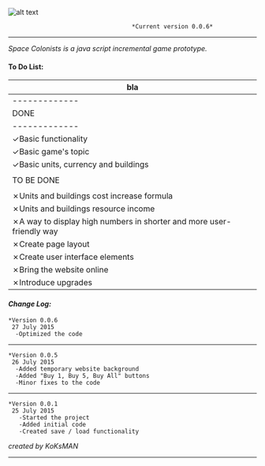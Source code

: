 ![alt text](https://i.imgur.com/tMTnKoH.png)

                                       *Current version 0.0.6*
___

<em> Space Colonists is a java script incremental game prototype. </em>

#### To Do List: ####

|   bla      |
| ------------- |
| ------------- |
|   DONE        |
| ------------- |
| ✓Basic functionality|
| ✓Basic game's topic|
| ✓Basic units, currency and buildings|
| |
| TO BE DONE |
| |
|✗Units and buildings cost increase formula|
|✗Units and buildings resource income|
|✗A way to display high numbers in shorter and more user-friendly way|
|✗Create page layout|
|✗Create user interface elements|
|✗Bring the website online|
|✗Introduce upgrades|






#### **_Change Log:_** ####
    *Version 0.0.6
     27 July 2015
      -Optimized the code
___
    *Version 0.0.5
     26 July 2015
      -Added temporary website background
      -Added "Buy 1, Buy 5, Buy All" buttons
      -Minor fixes to the code
___

    *Version 0.0.1
     25 July 2015
       -Started the project
       -Added initial code
       -Created save / load functionality

*created by KoKsMAN*
___
